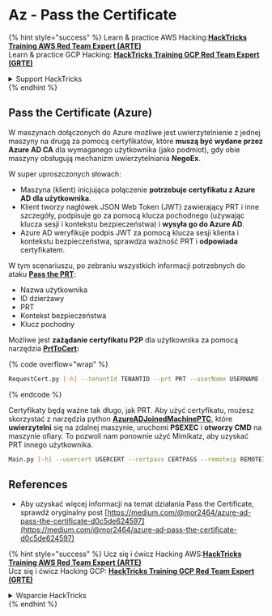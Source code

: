 # Az - Pass the Certificate

{% hint style="success" %}
Learn & practice AWS Hacking:<img src="../../../.gitbook/assets/image (1) (1) (1) (1).png" alt="" data-size="line">[**HackTricks Training AWS Red Team Expert (ARTE)**](https://training.hacktricks.xyz/courses/arte)<img src="../../../.gitbook/assets/image (1) (1) (1) (1).png" alt="" data-size="line">\
Learn & practice GCP Hacking: <img src="../../../.gitbook/assets/image (2) (1).png" alt="" data-size="line">[**HackTricks Training GCP Red Team Expert (GRTE)**<img src="../../../.gitbook/assets/image (2) (1).png" alt="" data-size="line">](https://training.hacktricks.xyz/courses/grte)

<details>

<summary>Support HackTricks</summary>

* Check the [**subscription plans**](https://github.com/sponsors/carlospolop)!
* **Join the** 💬 [**Discord group**](https://discord.gg/hRep4RUj7f) or the [**telegram group**](https://t.me/peass) or **follow** us on **Twitter** 🐦 [**@hacktricks\_live**](https://twitter.com/hacktricks_live)**.**
* **Share hacking tricks by submitting PRs to the** [**HackTricks**](https://github.com/carlospolop/hacktricks) and [**HackTricks Cloud**](https://github.com/carlospolop/hacktricks-cloud) github repos.

</details>
{% endhint %}

## Pass the Certificate (Azure)

W maszynach dołączonych do Azure możliwe jest uwierzytelnienie z jednej maszyny na drugą za pomocą certyfikatów, które **muszą być wydane przez Azure AD CA** dla wymaganego użytkownika (jako podmiot), gdy obie maszyny obsługują mechanizm uwierzytelniania **NegoEx**.

W super uproszczonych słowach:

* Maszyna (klient) inicjująca połączenie **potrzebuje certyfikatu z Azure AD dla użytkownika**.
* Klient tworzy nagłówek JSON Web Token (JWT) zawierający PRT i inne szczegóły, podpisuje go za pomocą klucza pochodnego (używając klucza sesji i kontekstu bezpieczeństwa) i **wysyła go do Azure AD**.
* Azure AD weryfikuje podpis JWT za pomocą klucza sesji klienta i kontekstu bezpieczeństwa, sprawdza ważność PRT i **odpowiada** certyfikatem.

W tym scenariuszu, po zebraniu wszystkich informacji potrzebnych do ataku [**Pass the PRT**](pass-the-prt.md):

* Nazwa użytkownika
* ID dzierżawy
* PRT
* Kontekst bezpieczeństwa
* Klucz pochodny

Możliwe jest **zażądanie certyfikatu P2P** dla użytkownika za pomocą narzędzia [**PrtToCert**](https://github.com/morRubin/PrtToCert)**:**

{% code overflow="wrap" %}
```bash
RequestCert.py [-h] --tenantId TENANTID --prt PRT --userName USERNAME --hexCtx HEXCTX --hexDerivedKey HEXDERIVEDKEY [--passPhrase PASSPHRASE]
```
{% endcode %}

Certyfikaty będą ważne tak długo, jak PRT. Aby użyć certyfikatu, możesz skorzystać z narzędzia python [**AzureADJoinedMachinePTC**](https://github.com/morRubin/AzureADJoinedMachinePTC), które **uwierzytelni** się na zdalnej maszynie, uruchomi **PSEXEC** i **otworzy CMD** na maszynie ofiary. To pozwoli nam ponownie użyć Mimikatz, aby uzyskać PRT innego użytkownika.
```bash
Main.py [-h] --usercert USERCERT --certpass CERTPASS --remoteip REMOTEIP
```
## References

* Aby uzyskać więcej informacji na temat działania Pass the Certificate, sprawdź oryginalny post [https://medium.com/@mor2464/azure-ad-pass-the-certificate-d0c5de624597](https://medium.com/@mor2464/azure-ad-pass-the-certificate-d0c5de624597)

{% hint style="success" %}
Ucz się i ćwicz Hacking AWS:<img src="../../../.gitbook/assets/image (1) (1) (1) (1).png" alt="" data-size="line">[**HackTricks Training AWS Red Team Expert (ARTE)**](https://training.hacktricks.xyz/courses/arte)<img src="../../../.gitbook/assets/image (1) (1) (1) (1).png" alt="" data-size="line">\
Ucz się i ćwicz Hacking GCP: <img src="../../../.gitbook/assets/image (2) (1).png" alt="" data-size="line">[**HackTricks Training GCP Red Team Expert (GRTE)**<img src="../../../.gitbook/assets/image (2) (1).png" alt="" data-size="line">](https://training.hacktricks.xyz/courses/grte)

<details>

<summary>Wsparcie HackTricks</summary>

* Sprawdź [**plany subskrypcyjne**](https://github.com/sponsors/carlospolop)!
* **Dołącz do** 💬 [**grupy Discord**](https://discord.gg/hRep4RUj7f) lub [**grupy telegramowej**](https://t.me/peass) lub **śledź** nas na **Twitterze** 🐦 [**@hacktricks\_live**](https://twitter.com/hacktricks_live)**.**
* **Dziel się trikami hackingowymi, przesyłając PR-y do** [**HackTricks**](https://github.com/carlospolop/hacktricks) i [**HackTricks Cloud**](https://github.com/carlospolop/hacktricks-cloud) repozytoriów github.

</details>
{% endhint %}

